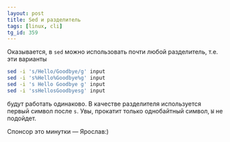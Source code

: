 ```yaml
---
layout: post
title: Sed и разделитель
tags: [linux, cli]
tg_id: 359
---
```

Оказывается, в `sed` можно использовать почти любой разделитель, т.е. эти варианты
```sh
sed -i 's/Hello/Goodbye/g' input
sed -i 's%Hello%Goodbye%g' input
sed -i 's Hello Goodbye g' input
sed -i 'ssHellosGoodbyesg' input
```
будут работать одинаково. В качестве разделителя используется первый символ после `s`. Увы, прокатит только однобайтный символ, `Ы` не подойдет.

Спонсор это минутки — Ярослав:)

